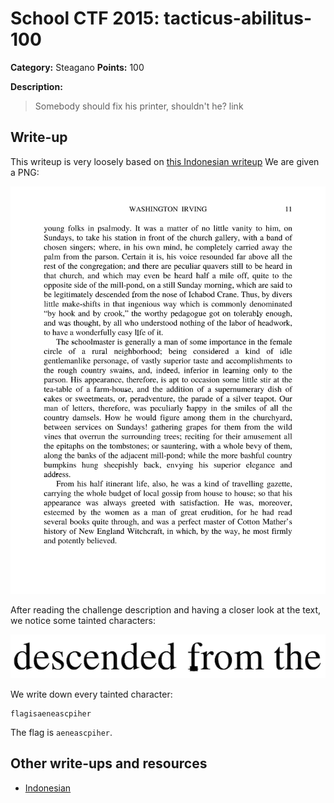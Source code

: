 # School CTF 2015: tacticus-abilitus-100

**Category:** Steagano
**Points:** 100

**Description:**

> Somebody should fix his printer, shouldn't he? link

## Write-up

This writeup is very loosely based on [this Indonesian writeup](http://www.hasnydes.us/2015/05/schoolctf-tacticus-abilitus-100pts/)
We are given a PNG:

![](./task_b7fa3c580c809ad617e159dd07ec60743ba573a8.png)

After reading the challenge description and having a closer look at the text, we notice some tainted characters:

![](./taint.png)

We write down every tainted character:

	flagisaeneascpiher

The flag is `aeneascpiher`.

## Other write-ups and resources

* [Indonesian](http://www.hasnydes.us/2015/05/schoolctf-tacticus-abilitus-100pts/) 
